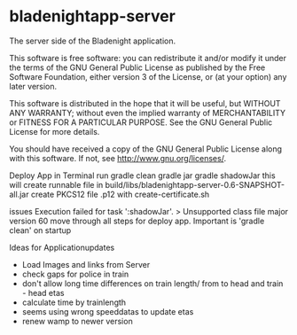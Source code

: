 bladenightapp-server
====================

The server side of the Bladenight application.


This software is free software: you can redistribute it and/or modify it under the terms of the GNU General Public License as published by
the Free Software Foundation, either version 3 of the License, or (at your option) any later version.

This software is distributed in the hope that it will be useful, but WITHOUT ANY WARRANTY; without even the implied warranty of
MERCHANTABILITY or FITNESS FOR A PARTICULAR PURPOSE.  See the GNU General Public License for more details.

You should have received a copy of the GNU General Public License along with this software.  If not, see <http://www.gnu.org/licenses/>.

Deploy App
    in Terminal run
        gradle clean
        gradle jar
        gradle shadowJar 
    this will create runnable file in build/libs/bladenightapp-server-0.6-SNAPSHOT-all.jar
    create PKCS12 file .p12 with create-certificate.sh

issues
    Execution failed for task ':shadowJar'. 
        > Unsupported class file major version 60
    move through all steps for deploy app. Important is 'gradle clean' on startup


Ideas for Applicationupdates
- Load Images and links from Server
- check gaps for police in train
- don't allow long time differences on train length/ from to head and train - head etas
- calculate time by trainlength
- seems using wrong speeddatas to update etas
- renew wamp to newer version

